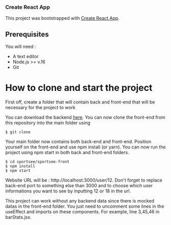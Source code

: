 ### Create React App

This project was bootstrapped with [Create React App](https://github.com/facebook/create-react-app).

## Prerequisites

You will need :

- A text editor
- Node.js >= v.16
- Git

# How to clone and start the project

First off, create a folder that will contain back and front-end that will be necessary for the project to work

You can download the backend [here](https://github.com/OpenClassrooms-Student-Center/P9-front-end-dashboard).
You can now clone the front-end from this repository into the main folder using

```
$ git clone
```

Your main folder now contains both back-end and front-end.
Position yourself on the front-end and use npm install (or yarn).
You can now run the project using npm start in both back and front-end folders.

```
$ cd sportsee/sportsee-front
$ npm install
$ npm start
```

Website URL will be : http://localhost:3000/user/12.
Don't forget to replace back-end port to something else than 3000 and to choose which user informations you want to see by inputting 12 or 18 in the url.

This project can work without any backend data since there is mocked datas in the front-end folder.
You just need to uncomment some lines in the useEffect and imports on these components.
For example, line 3,45,46 in barStats.jsx.
